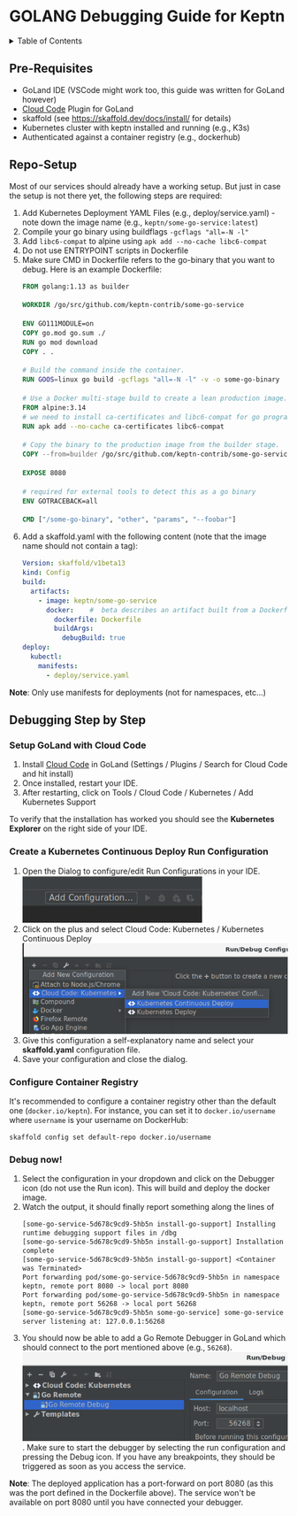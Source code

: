 # GOLANG Debugging Guide for Keptn


<details>
<summary>Table of Contents</summary>

<!-- toc -->

- [Pre-Requisites](#pre-requisites)
- [Repo-Setup](#repo-setup)
- [Debugging Step by Step](#debugging-step-by-step)
  * [Setup GoLand with Cloud Code](#setup-goland-with-cloud-code)
  * [Create a Kubernetes Continuous Deploy Run Configuration](#create-a-kubernetes-continuous-deploy-run-configuration)
  * [Configure Container Registry](#configure-container-registry)
  * [Debug now!](#debug-now)

<!-- tocstop -->

</details>

## Pre-Requisites

* GoLand IDE (VSCode might work too, this guide was written for GoLand however)
* [Cloud Code](https://plugins.jetbrains.com/plugin/8079-cloud-code/) Plugin for GoLand
* skaffold (see https://skaffold.dev/docs/install/ for details)
* Kubernetes cluster with keptn installed and running (e.g., K3s)
* Authenticated against a container registry (e.g., dockerhub)

## Repo-Setup

Most of our services should already have a working setup. But just in case the setup is not there yet, the following
 steps are required:

1. Add Kubernetes Deployment YAML Files (e.g., deploy/service.yaml) - note down the image name (e.g., `keptn/some-go-service:latest`)
1. Compile your go binary using buildflags `-gcflags "all=-N -l"`
1. Add `libc6-compat` to alpine using `apk add --no-cache libc6-compat`
1. Do not use ENTRYPOINT scripts in Dockerfile
1. Make sure CMD in Dockerfile refers to the go-binary that you want to debug. Here is an example Dockerfile:
    ```dockerfile
    FROM golang:1.13 as builder

    WORKDIR /go/src/github.com/keptn-contrib/some-go-service

    ENV GO111MODULE=on
    COPY go.mod go.sum ./
    RUN go mod download
    COPY . .

    # Build the command inside the container.
    RUN GOOS=linux go build -gcflags "all=-N -l" -v -o some-go-binary

    # Use a Docker multi-stage build to create a lean production image.
    FROM alpine:3.14
    # we need to install ca-certificates and libc6-compat for go programs to work properly
    RUN apk add --no-cache ca-certificates libc6-compat

    # Copy the binary to the production image from the builder stage.
    COPY --from=builder /go/src/github.com/keptn-contrib/some-go-service/some-go-binary /some-go-binary

    EXPOSE 8080

    # required for external tools to detect this as a go binary
    ENV GOTRACEBACK=all

    CMD ["/some-go-binary", "other", "params", "--foobar"]
    ```
1. Add a skaffold.yaml with the following content (note that the image name should not contain a tag):
    ```yaml
    Version: skaffold/v1beta13
    kind: Config
    build:
      artifacts:
        - image: keptn/some-go-service
          docker:    # 	beta describes an artifact built from a Dockerfile.
            dockerfile: Dockerfile
            buildArgs:
              debugBuild: true
    deploy:
      kubectl:
        manifests:
          - deploy/service.yaml

    ```

**Note**: Only use manifests for deployments (not for namespaces, etc...)

## Debugging Step by Step

### Setup GoLand with Cloud Code
1. Install [Cloud Code](https://plugins.jetbrains.com/plugin/8079-cloud-code/) in GoLand (Settings / Plugins / Search for Cloud Code and hit install)
1. Once installed, restart your IDE.
1. After restarting, click on Tools / Cloud Code / Kubernetes / Add Kubernetes Support

To verify that the installation has worked you should see the **Kubernetes Explorer** on the right side of your IDE.

### Create a Kubernetes Continuous Deploy Run Configuration

1. Open the Dialog to configure/edit Run Configurations in your IDE.
  ![GoLand Run Configurations](assets/goland_run_configurations.png "GoLand Run Configurations")
1. Click on the plus and select Cloud Code: Kubernetes / Kubernetes Continuous Deploy
  ![GoLand Cloud Code Configuration](assets/goland_cloud_code_select.png "GoLand Cloud Code Configurations")
1. Give this configuration a self-explanatory name and select your **skaffold.yaml** configuration file.
1. Save your configuration and close the dialog.

### Configure Container Registry

It's recommended to configure a container registry other than the default one (`docker.io/keptn`). For instance, you
can set it to `docker.io/username` where `username` is your username on DockerHub:
```console
skaffold config set default-repo docker.io/username
```

### Debug now!

1. Select the configuration in your dropdown and click on the Debugger icon (do not use the Run icon). This will build and deploy the docker image.
1. Watch the output, it should finally report something along the lines of
    ```
    [some-go-service-5d678c9cd9-5hb5n install-go-support] Installing runtime debugging support files in /dbg
    [some-go-service-5d678c9cd9-5hb5n install-go-support] Installation complete
    [some-go-service-5d678c9cd9-5hb5n install-go-support] <Container was Terminated>
    Port forwarding pod/some-go-service-5d678c9cd9-5hb5n in namespace keptn, remote port 8080 -> local port 8080
    Port forwarding pod/some-go-service-5d678c9cd9-5hb5n in namespace keptn, remote port 56268 -> local port 56268
    [some-go-service-5d678c9cd9-5hb5n some-go-service] some-go-service server listening at: 127.0.0.1:56268
    ```
1. You should now be able to add a Go Remote Debugger in GoLand which should connect to the port mentioned above (e.g., `56268`).
  ![GoLand Remote Debugger](assets/goland_remote_debugger.png "GoLand Remote Debugger"). 
  Make sure to start the debugger by selecting the run configuration and pressing the Debug icon. If you have any 
  breakpoints, they should be triggered as soon as you access the service. 


**Note**: The deployed application has a port-forward on port 8080 (as this was the port defined in the Dockerfile above).
 The service won't be available on port 8080 until you have connected your debugger.
